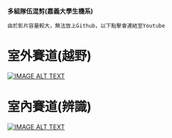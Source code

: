 **多組隊伍混剪(嘉義大學生機系)**

``由於影片容量較大，無法放上Github，以下點擊會連結至Youtube``
# 室外賽道(越野)

[![IMAGE ALT TEXT](https://github.com/user-attachments/assets/f06c9bae-e949-40d4-b559-592956cc724a)](https://www.youtube.com/watch?v=qYsMZI6UPVU "Game 1")

# 室內賽道(辨識)

[![IMAGE ALT TEXT](https://github.com/user-attachments/assets/a700dcaa-0795-443a-a5e4-5de2330c9464)](https://www.youtube.com/watch?v=uqM83qu1ncE "Game 2")
